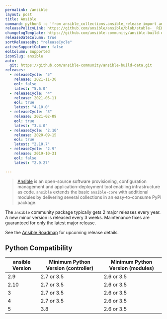 ```yaml
---
permalink: /ansible
layout: post
title: Ansible
command: python3 -c 'from ansible_collections.ansible_release import ansible_version; print(ansible_version)'
releasePolicyLink: https://github.com/ansible/ansible/blob/stable-__RELEASE_CYCLE__/changelogs/CHANGELOG-v__RELEASE_CYCLE__.rst
changelogTemplate: https://github.com/ansible-community/ansible-build-data/blob/main/__RELEASE_CYCLE__/CHANGELOG-v__RELEASE_CYCLE__.rst
releaseDateColumn: true
sortReleasesBy: "releaseCycle"
activeSupportColumn: false
eolColumn: Supported
iconSlug: ansible
auto:
  git: https://github.com/ansible-community/ansible-build-data.git
releases:
  - releaseCycle: "5"
    release: 2021-11-30
    eol: false
    latest: "5.6.0"
  - releaseCycle: "4"
    release: 2021-05-11
    eol: true
    latest: "4.10.0"
  - releaseCycle: "3"
    release: 2021-02-09
    eol: true
    latest: "3.4.0"
  - releaseCycle: "2.10"
    release: 2020-09-15
    eol: true
    latest: "2.10.7"
  - releaseCycle: "2.9"
    release: 2019-10-31
    eol: false
    latest: "2.9.27"

---
```


> [Ansible](https://ansible.com) is an open-source software provisioning, configuration management and application-deployment tool enabling infrastructure as code. `ansible` extends the basic `ansible-core` with additional modules by delivering several collections in an easy-to-consume PyPI package.

The `ansible` community package typically gets 2 major releases every year. A new minor version is released every 3 weeks. Maintenance fixes are guaranteed for only the latest major release.

See the [Ansible Roadmap][roadmap] for upcoming release details.

[roadmap]: https://docs.ansible.com/ansible/devel/roadmap/ansible_roadmap_index.html

## Python Compatibility

| ansible Version | Minimum Python Version (controller) | Minimum Python Version (modules) |
|-----------------|-------------------------------------|----------------------------------|
| 2.9             | 2.7 or 3.5                          | 2.6 or 3.5                       |
| 2.10            | 2.7 or 3.5                          | 2.6 or 3.5                       |
| 3               | 2.7 or 3.5                          | 2.6 or 3.5                       |
| 4               | 2.7 or 3.5                          | 2.6 or 3.5                       |
| 5               | 3.8                                 | 2.6 or 3.5                       |
